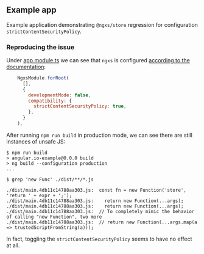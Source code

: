 ## Example app

Example application demonstrating `@ngxs/store` regression for configuration `strictContentSecurityPolicy`.

### Reproducing the issue

Under [app.module.ts](/ngxs-sample-app/blob/stable/src/app/app.module.ts#L29) we can see that `ngxs` is configured [according to the documentation](https://www.ngxs.io/advanced/options):

```js
    NgxsModule.forRoot(
      [],
      {
        developmentMode: false,
        compatibility: {
          strictContentSecurityPolicy: true,
        },
      }
    ),
```

After running `npm run build` in production mode, we can see there are still instances of unsafe JS:

```
$ npm run build
> angular.io-example@0.0.0 build
> ng build --configuration production
...

$ grep 'new Func' ./dist/**/*.js

./dist/main.4db11c14788aa303.js:  const fn = new Function('store', 'return ' + expr + ';');
./dist/main.4db11c14788aa303.js:    return new Function(...args);
./dist/main.4db11c14788aa303.js:    return new Function(...args);
./dist/main.4db11c14788aa303.js:  // To completely mimic the behavior of calling "new Function", two more
./dist/main.4db11c14788aa303.js:  // return new Function(...args.map(a => trustedScriptFromString(a)));
```

In fact, toggling the `strictContentSecurityPolicy` seems to have no effect at all.